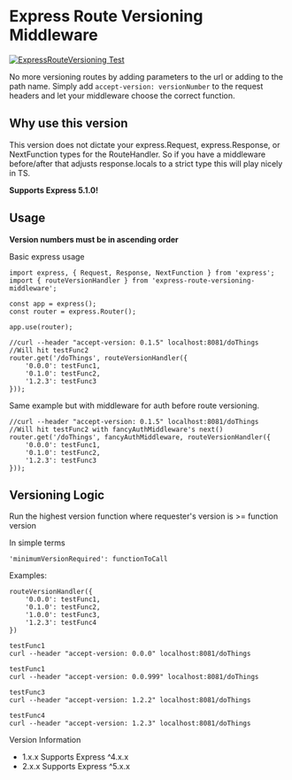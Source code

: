 # Express Route Versioning Middleware

[![ExpressRouteVersioning Test](https://github.com/spies36/ExpressRouteVersioning/actions/workflows/test.yml/badge.svg?branch=main)](https://github.com/spies36/ExpressRouteVersioning/actions/workflows/test.yml)

No more versioning routes by adding parameters to the url or adding to the path name. Simply add `accept-version: versionNumber` to the request headers and let your middleware choose the correct function.

## Why use this version

This version does not dictate your express.Request, express.Response, or NextFunction types for the RouteHandler. So if you have a middleware before/after that adjusts response.locals to a strict type this will play nicely in TS.

**Supports Express 5.1.0!**

## Usage

**Version numbers must be in ascending order**

Basic express usage

```
import express, { Request, Response, NextFunction } from 'express';
import { routeVersionHandler } from 'express-route-versioning-middleware';

const app = express();
const router = express.Router();

app.use(router);

//curl --header "accept-version: 0.1.5" localhost:8081/doThings
//Will hit testFunc2
router.get('/doThings', routeVersionHandler({
    '0.0.0': testFunc1,
    '0.1.0': testFunc2,
    '1.2.3': testFunc3
}));

```

Same example but with middleware for auth before route versioning.

```
//curl --header "accept-version: 0.1.5" localhost:8081/doThings
//Will hit testFunc2 with fancyAuthMiddleware's next()
router.get('/doThings', fancyAuthMiddleware, routeVersionHandler({
    '0.0.0': testFunc1,
    '0.1.0': testFunc2,
    '1.2.3': testFunc3
}));

```

## Versioning Logic

Run the highest version function where requester's version is >= function version

In simple terms

```
'minimumVersionRequired': functionToCall
```

Examples:

```
routeVersionHandler({
    '0.0.0': testFunc1,
    '0.1.0': testFunc2,
    '1.0.0': testFunc3,
    '1.2.3': testFunc4
})

testFunc1
curl --header "accept-version: 0.0.0" localhost:8081/doThings

testFunc1
curl --header "accept-version: 0.0.999" localhost:8081/doThings

testFunc3
curl --header "accept-version: 1.2.2" localhost:8081/doThings

testFunc4
curl --header "accept-version: 1.2.3" localhost:8081/doThings

```

Version Information

- 1.x.x Supports Express ^4.x.x
- 2.x.x Supports Express ^5.x.x

